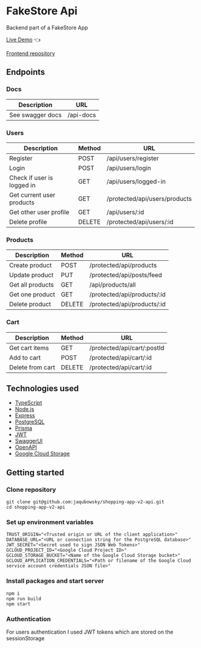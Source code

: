 # FakeStore Api

Backend part of a FakeStore App

[Live Demo](https://boisterous-pastelito-fa5201.netlify.app) :point_left:

[Frontend repository](https://github.com/jaqubowsky/shopping-app-v2)

## Endpoints

### Docs

| Description                 | URL                           |
| --------------------------- | ----------------------------- |
| See swagger docs            | /api-docs                     |

### Users

| Description                 | Method | URL                           |
| --------------------------- | ------ | ----------------------------- |
| Register                    | POST   | /api/users/register           |
| Login                       | POST   | /api/users/login              |
| Check if user is logged in  | GET    | /api/users/logged-in          |
| Get current user products   | GET    | /protected/api/users/products |
| Get other user profile      | GET    | /api/users/:id                |
| Delete profile              | DELETE | /protected/api/users/:id      |

### Products

| Description       | Method | URL                        |
| ---------------- | ------ | --------------------------  |
| Create product   | POST   | /protected/api/products     |
| Update product   | PUT    | /protected/api/posts/feed   |
| Get all products | GET    | /api/products/all           |
| Get one product  | GET    | /protected/api/products/:id |
| Delete product   | DELETE | /protected/api/products/:id |


### Cart

| Description       | Method | URL                         |
| ----------------- | ------ | --------------------------- |
| Get cart items    | GET    | /protected/api/cart/:postId |
| Add to cart       | POST   | /protected/api/cart/:id     |
| Delete from cart  | DELETE | /protected/api/cart/:id     |

## Technologies used

- [TypeScript](https://www.typescriptlang.org/)
- [Node.js](https://nodejs.org/)
- [Express](https://expressjs.com/)
- [PostgreSQL](https://www.postgresql.org)
- [Prisma](https://www.prisma.io)
- [JWT](https://jwt.io/)
- [SwaggerUI](https://swagger.io)
- [OpenAPI](https://www.openapis.org)
- [Google Cloud Storage](https://www.npmjs.com/package/@google-cloud/storage?activeTab=readme)

## Getting started

### Clone repository

```
git clone git@github.com:jaqubowsky/shopping-app-v2-api.git
cd shopping-app-v2-api
```

### Set up environment variables

```
TRUST_ORIGIN="<Trusted origin or URL of the client application>"
DATABASE_URL="<URL or connection string for the PostgreSQL database>"
JWT_SECRET="<Secret used to sign JSON Web Tokens>"
GCLOUD_PROJECT_ID="<Google Cloud Project ID>"
GCLOUD_STORAGE_BUCKET="<Name of the Google Cloud Storage bucket>"
GCLOUD_APPLICATION_CREDENTIALS="<Path or filename of the Google Cloud service account credentials JSON file>"
```

### Install packages and start server

```
npm i
npm run build
npm start
```
### Authentication

For users authentication I used JWT tokens which are stored on the sessionStorage
